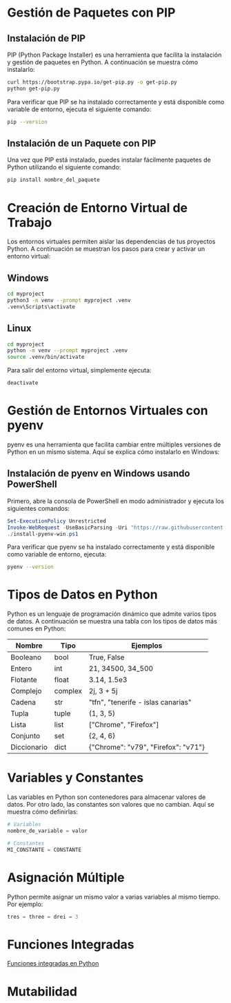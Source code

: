 # Gestión de Paquetes con PIP

## Instalación de PIP

PIP (Python Package Installer) es una herramienta que facilita la instalación y gestión de paquetes en Python. A continuación se muestra cómo instalarlo:

```bash
curl https://bootstrap.pypa.io/get-pip.py -o get-pip.py
python get-pip.py
```

Para verificar que PIP se ha instalado correctamente y está disponible como variable de entorno, ejecuta el siguiente comando:

```bash
pip --version
```

## Instalación de un Paquete con PIP

Una vez que PIP está instalado, puedes instalar fácilmente paquetes de Python utilizando el siguiente comando:

```bash
pip install nombre_del_paquete
```

# Creación de Entorno Virtual de Trabajo

Los entornos virtuales permiten aislar las dependencias de tus proyectos Python. A continuación se muestran los pasos para crear y activar un entorno virtual:

## Windows

```bash
cd myproject
python3 -m venv --prompt myproject .venv
.venv\Scripts\activate
```

## Linux

```bash
cd myproject
python -m venv --prompt myproject .venv
source .venv/bin/activate
```

Para salir del entorno virtual, simplemente ejecuta:

```bash
deactivate
```

# Gestión de Entornos Virtuales con pyenv

pyenv es una herramienta que facilita cambiar entre múltiples versiones de Python en un mismo sistema. Aquí se explica cómo instalarlo en Windows:

## Instalación de pyenv en Windows usando PowerShell

Primero, abre la consola de PowerShell en modo administrador y ejecuta los siguientes comandos:

```powershell
Set-ExecutionPolicy Unrestricted
Invoke-WebRequest -UseBasicParsing -Uri "https://raw.githubusercontent.com/pyenv-win/pyenv-win/master/pyenv-win/install-pyenv-win.ps1" -OutFile "./install-pyenv-win.ps1"
./install-pyenv-win.ps1
```

Para verificar que pyenv se ha instalado correctamente y está disponible como variable de entorno, ejecuta:

```bash
pyenv --version
```

# Tipos de Datos en Python

Python es un lenguaje de programación dinámico que admite varios tipos de datos. A continuación se muestra una tabla con los tipos de datos más comunes en Python:

| Nombre    | Tipo      | Ejemplos                  |
|-----------|-----------|---------------------------|
| Booleano  | bool      | True, False               |
| Entero    | int       | 21, 34500, 34_500         |
| Flotante  | float     | 3.14, 1.5e3               |
| Complejo  | complex   | 2j, 3 + 5j                |
| Cadena    | str       | "tfn", "tenerife - islas canarias" |
| Tupla     | tuple     | (1, 3, 5)                 |
| Lista     | list      | ["Chrome", "Firefox"]     |
| Conjunto  | set       | {2, 4, 6}                 |
| Diccionario | dict    | {"Chrome": "v79", "Firefox": "v71"} |

# Variables y Constantes

Las variables en Python son contenedores para almacenar valores de datos. Por otro lado, las constantes son valores que no cambian. Aquí se muestra cómo definirlas:

```python
# Variables
nombre_de_variable = valor

# Constantes
MI_CONSTANTE = CONSTANTE
```

# Asignación Múltiple

Python permite asignar un mismo valor a varias variables al mismo tiempo. Por ejemplo:

```python
tres = three = drei = 3
```

# Funciones Integradas
[Funciones integradas en Python](./python_built_in.md)

# Mutabilidad

